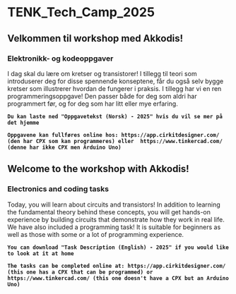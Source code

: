 # TENK_Tech_Camp_2025

## Velkommen til workshop med Akkodis!
### Elektronikk- og kodeoppgaver
I dag skal du lære om kretser og transistorer! I tillegg til teori som introduserer deg for disse spennende konseptene, får du også selv bygge kretser som illustrerer hvordan de fungerer i praksis.
I tillegg har vi en ren programmeringsoppgave! Den passer både for deg som aldri har programmert før, og for deg som har litt eller mye erfaring.

**`Du kan laste ned "Oppgavetekst (Norsk) - 2025" hvis du vil se mer på det hjemme`**

**`Oppgavene kan fullføres online hos:
https://app.cirkitdesigner.com/ (den har CPX som kan programmeres)
eller 
https://www.tinkercad.com/ (denne har ikke CPX men Arduino Uno)`**

## Welcome to the workshop with Akkodis!
### Electronics and coding tasks
Today, you will learn about circuits and transistors! In addition to learning the fundamental theory behind these concepts, you will get hands-on experience by building circuits that demonstrate how they work in real life.
We have also included a programming task! It is suitable for beginners as well as those with some or a lot of programming experience.

**`You can download "Task Description (English) - 2025" if you would like to look at it at home`**

**`The tasks can be completed online at:
https://app.cirkitdesigner.com/ (this one has a CPX that can be programmed)
or 
https://www.tinkercad.com/ (this one doesn't have a CPX but an Arduino Uno)`**


